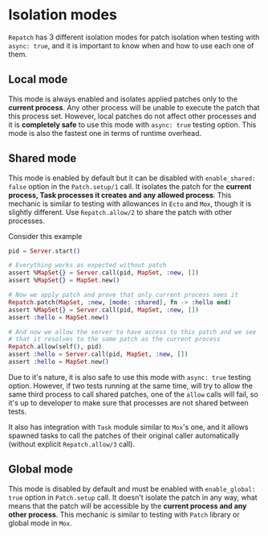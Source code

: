 # Isolation modes

`Repatch` has 3 different isolation modes for patch isolation
when testing with `async: true`, and it is important to know when and how to use each one of them.

## Local mode

This mode is always enabled and isolates applied patches only to the **current process**.
Any other process will be unable to execute the patch that this process set.
However, local patches do not affect other processes and it is __completely safe__ to use this mode with
`async: true` testing option. This mode is also the fastest one in terms of runtime overhead.

## Shared mode

This mode is enabled by default but it can be disabled with `enable_shared: false` option in the `Patch.setup/1` call.
It isolates the patch for the **current process, Task processes it creates and any allowed process**. This mechanic is similar to testing
with allowances in `Ecto` and `Mox`, though it is slightly different. Use `Repatch.allow/2` to share the patch with other processes.

Consider this example

```elixir
pid = Server.start()

# Everything works as expected without patch
assert %MapSet{} = Server.call(pid, MapSet, :new, [])
assert %MapSet{} = MapSet.new()

# Now we apply patch and prove that only current process sees it
Repatch.patch(MapSet, :new, [mode: :shared], fn -> :hello end)
assert %MapSet{} = Server.call(pid, MapSet, :new, [])
assert :hello = MapSet.new()

# And now we allow the server to have access to this patch and we see
# that it resolves to the same patch as the current process
Repatch.allow(self(), pid)
assert :hello = Server.call(pid, MapSet, :new, [])
assert :hello = MapSet.new()
```

Due to it's nature, it is also safe to use this mode with `async: true` testing option. However, if two
tests running at the same time, will try to allow the same third process to call shared patches,
one of the `allow` calls will fail, so it's up to developer to make sure that processes are not shared
between tests.

It also has integration with `Task` module similar to `Mox`'s one, and it allows spawned tasks to
call the patches of their original caller automatically (without explicit `Repatch.allow/3` call).

## Global mode

This mode is disabled by default and must be enabled with `enable_global: true` option in `Patch.setup` call.
It doesn't isolate the patch in any way, what means that the patch will be accessible by the **current process and any other process**.
This mechanic is similar to testing with `Patch` library or global mode in `Mox`.
